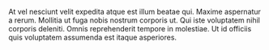 At vel nesciunt velit expedita atque est illum beatae qui. Maxime aspernatur a rerum. Mollitia ut fuga nobis nostrum corporis ut. Qui iste voluptatem nihil corporis deleniti. Omnis reprehenderit tempore in molestiae. Ut id officiis quis voluptatem assumenda est itaque asperiores.